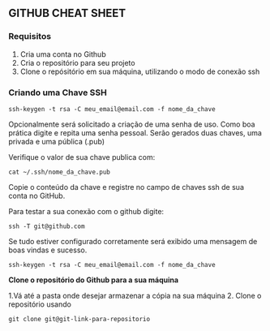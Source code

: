 ## GITHUB CHEAT SHEET




### Requisitos

1. Cria uma conta no Github
2. Cria o repositório para seu projeto
3. Clone o repósitório em sua máquina, utilizando o modo de conexão ssh

### Criando uma Chave SSH

`ssh-keygen -t rsa -C meu_email@email.com -f nome_da_chave`

Opcionalmente será solicitado a criação de uma senha de uso. Como boa prática digite e repita uma senha pessoal.
Serão gerados duas chaves, uma privada e uma pública (.pub)

Verifique o valor de sua chave publica com:

`cat ~/.ssh/nome_da_chave.pub`

Copie o conteúdo da chave e registre no campo de chaves ssh de sua conta no GitHub.

Para testar a sua conexão com o github digite:

`ssh -T git@github.com`

Se tudo estiver configurado corretamente será exibido uma mensagem de boas vindas e sucesso.

`ssh-keygen -t rsa -C meu_email@email.com -f nome_da_chave`


**Clone o repositório do Github para a sua máquina**

1.Vá até a pasta onde desejar armazenar a cópia na sua máquina
2. Clone o repositório usando 

`git clone git@git-link-para-repositorio`